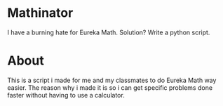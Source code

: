# Mathinator

I have a burning hate for Eureka Math.
Solution?
Write a python script.

# About

This is a script i made for me and my classmates to do Eureka Math way easier.
The reason why i made it is so i can get specific problems done faster without having to use a calculator.
